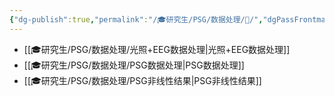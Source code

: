 ```yaml
---
{"dg-publish":true,"permalink":"/🎓研究生/PSG/数据处理/🔢/","dgPassFrontmatter":true}
---
```



+ [[🎓研究生/PSG/数据处理/光照+EEG数据处理\|光照+EEG数据处理]]
+ [[🎓研究生/PSG/数据处理/PSG数据处理\|PSG数据处理]]
+ [[🎓研究生/PSG/数据处理/PSG非线性结果\|PSG非线性结果]]